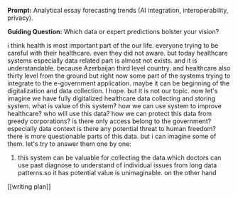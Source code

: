 
**Prompt:** Analytical essay forecasting trends (AI integration, interoperability, privacy).

**Guiding Question:** Which data or expert predictions bolster your vision?

i think health is most important part of the our life.
everyone trying to be careful with their healthcare.
even they did not aware.
but today healthcare systems especially data related part is almost not exists.
and it is understandable.
because Azerbaijan third level country.
and healthcare also thirty level from the ground
but right now some part of the systems trying to integrate to the e-government application.
maybe it can be beginning of the digitalization and data collection.
I hope.
but it is not our topic.
now let's imagine we have fully digitalized healthcare data collecting and storing system.
what is value of this system?
how we can use system to improve healthcare?
who will use this data?
how we can protect this data from greedy corporations?
is there only access belong to the government?
especially data context is there any potential threat to human freedom?
there is more questionable parts of this data.
but i can imagine some of them.
let's try to answer them one by one:
1. this system can be valuable for collecting the data.which doctors can use past diagnose to understand of individual issues from long data patterns.so it has potential value is unimaginable. on the other hand



[[writing plan]]